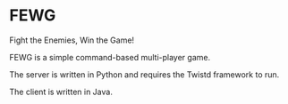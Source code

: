 # FEWG
Fight the Enemies, Win the Game!

FEWG is a simple command-based multi-player game.

The server is written in Python and requires the Twistd framework to run.

The client is written in Java.
